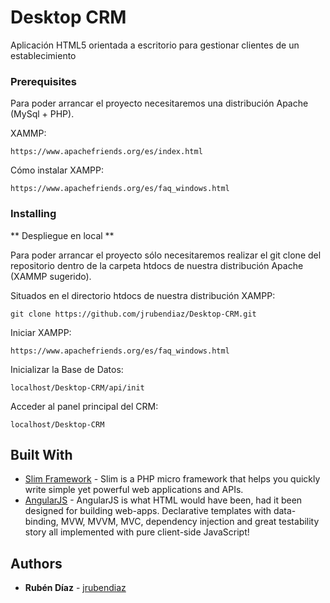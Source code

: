 # Desktop CRM

Aplicación HTML5 orientada a escritorio para gestionar clientes de un establecimiento


### Prerequisites

Para poder arrancar el proyecto necesitaremos una distribución Apache (MySql + PHP).

XAMMP:

```
https://www.apachefriends.org/es/index.html
```

Cómo instalar XAMPP:

```
https://www.apachefriends.org/es/faq_windows.html
```

### Installing

** Despliegue en local **

Para poder arrancar el proyecto sólo necesitaremos realizar el git clone del repositorio dentro de la carpeta htdocs de nuestra distribución Apache (XAMMP sugerido).

Situados en el directorio htdocs de nuestra distribución XAMPP:

```
git clone https://github.com/jrubendiaz/Desktop-CRM.git
```

Iniciar XAMPP:

```
https://www.apachefriends.org/es/faq_windows.html
```

Inicializar la Base de Datos:

```
localhost/Desktop-CRM/api/init
```

Acceder al panel principal del CRM:

```
localhost/Desktop-CRM
```
## Built With

* [Slim Framework](https://www.slimframework.com/) - Slim is a PHP micro framework that helps you quickly write simple yet powerful web applications and APIs.
* [AngularJS](https://angularjs.org/) - AngularJS is what HTML would have been, had it been designed for building web-apps. Declarative templates with data-binding, MVW, MVVM, MVC, dependency injection and great testability story all implemented with pure client-side JavaScript!

## Authors

* **Rubén Díaz** - [jrubendiaz](https://github.com/jrubendiaz)



